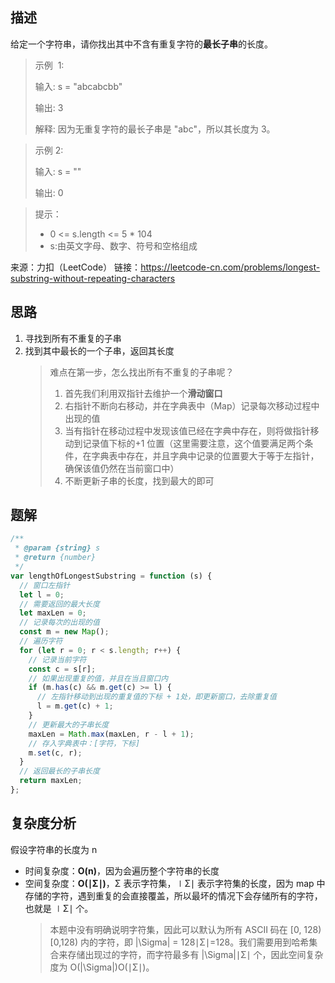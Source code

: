 ## 描述

给定一个字符串，请你找出其中不含有重复字符的**最长子串**的长度。

> 示例  1:
>
> 输入: s = "abcabcbb"
>
> 输出: 3
>
> 解释: 因为无重复字符的最长子串是 "abc"，所以其长度为 3。

> 示例 2:
>
> 输入: s = ""
>
> 输出: 0

> 提示：
>
> - 0 <= s.length <= 5 \* 104
> - s:由英文字母、数字、符号和空格组成

来源：力扣（LeetCode）
链接：https://leetcode-cn.com/problems/longest-substring-without-repeating-characters

## 思路

1. 寻找到所有不重复的子串
2. 找到其中最长的一个子串，返回其长度
   > 难点在第一步，怎么找出所有不重复的子串呢？
   >
   > 1. 首先我们利用双指针去维护一个**滑动窗口**
   > 2. 右指针不断向右移动，并在字典表中（Map）记录每次移动过程中出现的值
   > 3. 当有指针在移动过程中发现该值已经在字典中存在，则将做指针移动到记录值下标的+1 位置（这里需要注意，这个值要满足两个条件，在字典表中存在，并且字典中记录的位置要大于等于左指针，确保该值仍然在当前窗口中）
   > 4. 不断更新子串的长度，找到最大的即可

## 题解

```js
/**
 * @param {string} s
 * @return {number}
 */
var lengthOfLongestSubstring = function (s) {
  // 窗口左指针
  let l = 0;
  // 需要返回的最大长度
  let maxLen = 0;
  // 记录每次的出现的值
  const m = new Map();
  // 遍历字符
  for (let r = 0; r < s.length; r++) {
    // 记录当前字符
    const c = s[r];
    // 如果出现重复的值，并且在当且窗口内
    if (m.has(c) && m.get(c) >= l) {
      // 左指针移动到出现的重复值的下标 + 1处，即更新窗口，去除重复值
      l = m.get(c) + 1;
    }
    // 更新最大的子串长度
    maxLen = Math.max(maxLen, r - l + 1);
    // 存入字典表中：[字符，下标]
    m.set(c, r);
  }
  // 返回最长的子串长度
  return maxLen;
};
```

## 复杂度分析

假设字符串的长度为 n

- 时间复杂度：**O(n)**，因为会遍历整个字符串的长度
- 空间复杂度：**O(∣Σ∣)**，Σ 表示字符集，∣Σ∣ 表示字符集的长度，因为 map 中存储的字符，遇到重复的会直接覆盖，所以最坏的情况下会存储所有的字符，也就是 ∣Σ∣ 个。
  > 本题中没有明确说明字符集，因此可以默认为所有 ASCII 码在 [0, 128)[0,128) 内的字符，即 |\Sigma| = 128∣Σ∣=128。我们需要用到哈希集合来存储出现过的字符，而字符最多有 |\Sigma|∣Σ∣ 个，因此空间复杂度为 O(|\Sigma|)O(∣Σ∣)。
